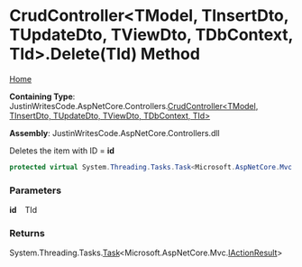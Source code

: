 # CrudController\<TModel, TInsertDto, TUpdateDto, TViewDto, TDbContext, TId\>\.Delete\(TId\) Method

[Home](../../../README.md)

**Containing Type**: JustinWritesCode\.AspNetCore\.Controllers\.[CrudController\<TModel, TInsertDto, TUpdateDto, TViewDto, TDbContext, TId\>](../README.md)

**Assembly**: JustinWritesCode\.AspNetCore\.Controllers\.dll

  
Deletes the item with ID = **id**

```csharp
protected virtual System.Threading.Tasks.Task<Microsoft.AspNetCore.Mvc.IActionResult> Delete(TId id)
```

### Parameters

**id** &ensp; TId

### Returns

System\.Threading\.Tasks\.[Task](https://docs.microsoft.com/en-us/dotnet/api/system.threading.tasks.task-1)\<Microsoft\.AspNetCore\.Mvc\.[IActionResult](https://docs.microsoft.com/en-us/dotnet/api/microsoft.aspnetcore.mvc.iactionresult)\>

